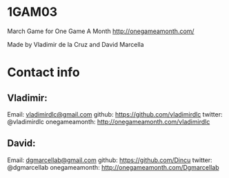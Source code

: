 1GAM03
======

March Game for One Game A Month
http://onegameamonth.com/

Made by Vladimir de la Cruz and David Marcella

Contact info
============

Vladimir:
--------
Email:         vladimirdlc@gmail.com
github:        https://github.com/vladimirdlc
twitter:       @vladimirdlc
onegameamonth: http://onegameamonth.com/vladimirdlc

David:
-----
Email:		   dgmarcellab@gmail.com
github:        https://github.com/Dincu
twitter:	   @dgmarcellab
onegameamonth: http://onegameamonth.com/Dgmarcellab